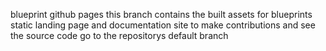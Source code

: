blueprint github pages this branch contains the built assets for blueprints static landing page and documentation site to make contributions and see the source code go to the repositorys default branch